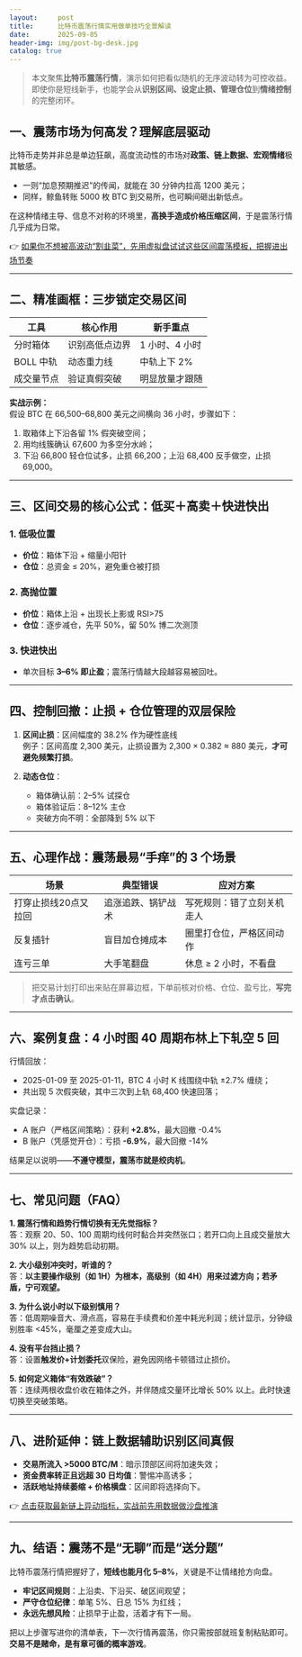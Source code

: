 ```yaml
---
layout:     post
title:      比特币震荡行情实用做单技巧全景解读
date:       2025-09-05
header-img: img/post-bg-desk.jpg
catalog: true
---
```


> 本文聚焦**比特币震荡行情**，演示如何把看似随机的无序波动转为可控收益。即使你是短线新手，也能学会从**识别区间、设定止损、管理仓位**到**情绪控制**的完整闭环。

## 一、震荡市场为何高发？理解底层驱动

比特币走势并非总是单边狂飙，高度流动性的市场对**政策、链上数据、宏观情绪**极其敏感。  
- 一则“加息预期推迟”的传闻，就能在 30 分钟内拉高 1200 美元；  
- 同样，鲸鱼转账 5000 枚 BTC 到交易所，也可瞬间砸出新低点。  

在这种情绪主导、信息不对称的环境里，**高换手造成价格压缩区间**，于是震荡行情几乎成为日常。

👉 [如果你不想被高波动“割韭菜”，先用虚拟盘试试这些区间震荡模板，把握进出场节奏](https://okxdog.com/)

---

## 二、精准画框：三步锁定交易区间

| 工具                | 核心作用                 | 新手重点       |
|---------------------|--------------------------|----------------|
| 分时箱体             | 识别高低点边界           | 1 小时、4 小时 |
| BOLL 中轨           | 动态重力线               | 中轨上下 2%   |
| 成交量节点           | 验证真假突破              | 明显放量才跟随 |

**实战示例：**  
假设 BTC 在 66,500–68,800 美元之间横向 36 小时，步骤如下：  
1. 取箱体上下沿各留 1% 假突破空间；  
2. 用均线簇确认 67,600 为多空分水岭；  
3. 下沿 66,800 轻仓位试多，止损 66,200；上沿 68,400 反手做空，止损 69,000。

---

## 三、区间交易的核心公式：低买＋高卖＋快进快出

### 1. 低吸位置
- **价位**：箱体下沿 + 缩量小阳针
- **仓位**：总资金 ≤ 20%，避免重仓被打损

### 2. 高抛位置
- **价位**：箱体上沿 + 出现长上影或 RSI>75
- **仓位**：逐步减仓，先平 50%，留 50% 博二次测顶

### 3. 快进快出
- 单次目标 **3–6% 即止盈**；震荡行情越大段越容易被回吐。

---

## 四、控制回撤：止损 + 仓位管理的双层保险

1. **区间止损**：区间幅度的 38.2% 作为硬性底线  
   例子：区间高度 2,300 美元，止损设置为 2,300 × 0.382 ≈ 880 美元，**才可避免频繁打损**。

2. **动态仓位**：  
   - 箱体确认前：2–5% 试探仓  
   - 箱体验证后：8–12% 主仓  
   - 突破方向不明：全部降到 5% 以下

---

## 五、心理作战：震荡最易“手痒”的 3 个场景

| 场景            | 典型错误              | 应对方案                    |
|-----------------|-----------------------|-----------------------------|
| 打穿止损线20点又拉回 | 追涨追跌、锅铲战术      | 写死规则：错了立刻关机走人 |
| 反复插针        | 盲目加仓摊成本          | 圈里打仓位，严格区间动作   |
| 连亏三单        | 大手笔翻盘              | 休息 ≥ 2 小时，不看盘       |

> 把交易计划打印出来贴在屏幕边框，下单前核对价格、仓位、盈亏比，**写完才点击确认**。

---

## 六、案例复盘：4 小时图 40 周期布林上下轧空 5 回

行情回放：  
- 2025-01-09 至 2025-01-11，BTC 4 小时 K 线围绕中轨 ±2.7% 缠绕；  
- 共出现 5 次假突破，其中三次到上轨 68,400 快速回落；  

实盘记录：  
- A 账户（严格区间策略）：获利  **+2.8%**，最大回撤 -0.4%  
- B 账户（凭感觉开仓）：亏损 **-6.9%**，最大回撤 -14%  

结果足以说明——**不遵守模型，震荡市就是绞肉机**。

---

## 七、常见问题（FAQ）

**1. 震荡行情和趋势行情切换有无先觉指标？**  
答：观察 20、50、100 周期均线何时黏合并突然张口；若开口向上且成交量放大 30% 以上，则为趋势启动初期。

**2. 大小级别冲突时，听谁的？**  
答：**以主要操作级别（如 1H）为根本，高级别（如 4H）用来过滤方向；若矛盾，宁可观望。**

**3. 为什么说小时以下级别慎用？**  
答：低周期噪音大、滑点高，容易在手续费和价差中耗光利润；统计显示，分钟级别胜率 <45%，毫厘之差变成大山。

**4. 没有平台挡止损？**  
答：设置**触发价+计划委托**双保险，避免因网络卡顿错过止损价。

**5. 如何定义箱体“有效跌破”？**  
答：连续两根收盘价收在箱体之外，并伴随成交量环比增长 50% 以上。此时快速切换至突破策略。

---

## 八、进阶延伸：链上数据辅助识别区间真假

- **交易所流入 >5000 BTC/M**：暗示顶部区间将加速失效；  
- **资金费率转正且远超 30 日均值**：警惕冲高诱多；  
- **活跃地址持续萎缩 + 价格横盘**：区间即将选择向下。

👉 [点击获取最新链上异动指标，实战前先用数据做沙盘推演](https://okxdog.com/)

---

## 九、结语：震荡不是“无聊”而是“送分题”

比特币震荡行情把握好了，**短线也能月化 5–8%**，关键是不让情绪抢方向盘。  
- **牢记区间规则**：上沿卖、下沿买、破区间观望；  
- **严守仓位纪律**：单笔 5%、日总 15% 为红线；  
- **永远先想风险**：止损早于止盈，活着才有下一局。

把以上步骤写进你的清单表，下一次行情再震荡，你只需按部就班复制粘贴即可。**交易不是赌命，是有章可循的概率游戏**。